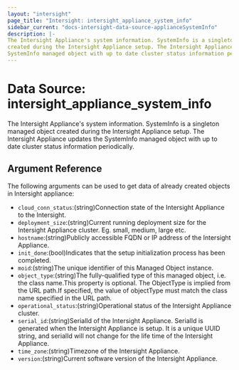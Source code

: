 ```yaml
---
layout: "intersight"
page_title: "Intersight: intersight_appliance_system_info"
sidebar_current: "docs-intersight-data-source-applianceSystemInfo"
description: |-
The Intersight Appliance's system information. SystemInfo is a singleton managed object
created during the Intersight Appliance setup. The Intersight Appliance updates the
SystemInfo managed object with up to date cluster status information periodically.
---
```


# Data Source: intersight_appliance_system_info
The Intersight Appliance's system information. SystemInfo is a singleton managed object
created during the Intersight Appliance setup. The Intersight Appliance updates the
SystemInfo managed object with up to date cluster status information periodically.
## Argument Reference
The following arguments can be used to get data of already created objects in Intersight appliance:
* `cloud_conn_status`:(string)Connection state of the Intersight Appliance to the Intersight.
* `deployment_size`:(string)Current running deployment size for the Intersight Appliance cluster. Eg. small, medium, large etc.
* `hostname`:(string)Publicly accessible FQDN or IP address of the Intersight Appliance.
* `init_done`:(bool)Indicates that the setup initialization process has been completed.
* `moid`:(string)The unique identifier of this Managed Object instance.
* `object_type`:(string)The fully-qualified type of this managed object, i.e. the class name.This property is optional. The ObjectType is implied from the URL path.If specified, the value of objectType must match the class name specified in the URL path.
* `operational_status`:(string)Operational status of the Intersight Appliance cluster.
* `serial_id`:(string)SerialId of the Intersight Appliance. SerialId is generated when the Intersight Appliance is setup. It is a unique UUID string, and serialId will not change for the life time of the Intersight Appliance.
* `time_zone`:(string)Timezone of the Intersight Appliance.
* `version`:(string)Current software version of the Intersight Appliance.
